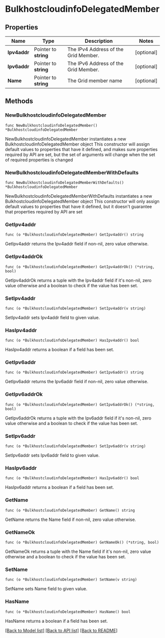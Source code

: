 # BulkhostcloudinfoDelegatedMember

## Properties

Name | Type | Description | Notes
------------ | ------------- | ------------- | -------------
**Ipv4addr** | Pointer to **string** | The IPv4 Address of the Grid Member. | [optional] 
**Ipv6addr** | Pointer to **string** | The IPv6 Address of the Grid Member. | [optional] 
**Name** | Pointer to **string** | The Grid member name | [optional] 

## Methods

### NewBulkhostcloudinfoDelegatedMember

`func NewBulkhostcloudinfoDelegatedMember() *BulkhostcloudinfoDelegatedMember`

NewBulkhostcloudinfoDelegatedMember instantiates a new BulkhostcloudinfoDelegatedMember object
This constructor will assign default values to properties that have it defined,
and makes sure properties required by API are set, but the set of arguments
will change when the set of required properties is changed

### NewBulkhostcloudinfoDelegatedMemberWithDefaults

`func NewBulkhostcloudinfoDelegatedMemberWithDefaults() *BulkhostcloudinfoDelegatedMember`

NewBulkhostcloudinfoDelegatedMemberWithDefaults instantiates a new BulkhostcloudinfoDelegatedMember object
This constructor will only assign default values to properties that have it defined,
but it doesn't guarantee that properties required by API are set

### GetIpv4addr

`func (o *BulkhostcloudinfoDelegatedMember) GetIpv4addr() string`

GetIpv4addr returns the Ipv4addr field if non-nil, zero value otherwise.

### GetIpv4addrOk

`func (o *BulkhostcloudinfoDelegatedMember) GetIpv4addrOk() (*string, bool)`

GetIpv4addrOk returns a tuple with the Ipv4addr field if it's non-nil, zero value otherwise
and a boolean to check if the value has been set.

### SetIpv4addr

`func (o *BulkhostcloudinfoDelegatedMember) SetIpv4addr(v string)`

SetIpv4addr sets Ipv4addr field to given value.

### HasIpv4addr

`func (o *BulkhostcloudinfoDelegatedMember) HasIpv4addr() bool`

HasIpv4addr returns a boolean if a field has been set.

### GetIpv6addr

`func (o *BulkhostcloudinfoDelegatedMember) GetIpv6addr() string`

GetIpv6addr returns the Ipv6addr field if non-nil, zero value otherwise.

### GetIpv6addrOk

`func (o *BulkhostcloudinfoDelegatedMember) GetIpv6addrOk() (*string, bool)`

GetIpv6addrOk returns a tuple with the Ipv6addr field if it's non-nil, zero value otherwise
and a boolean to check if the value has been set.

### SetIpv6addr

`func (o *BulkhostcloudinfoDelegatedMember) SetIpv6addr(v string)`

SetIpv6addr sets Ipv6addr field to given value.

### HasIpv6addr

`func (o *BulkhostcloudinfoDelegatedMember) HasIpv6addr() bool`

HasIpv6addr returns a boolean if a field has been set.

### GetName

`func (o *BulkhostcloudinfoDelegatedMember) GetName() string`

GetName returns the Name field if non-nil, zero value otherwise.

### GetNameOk

`func (o *BulkhostcloudinfoDelegatedMember) GetNameOk() (*string, bool)`

GetNameOk returns a tuple with the Name field if it's non-nil, zero value otherwise
and a boolean to check if the value has been set.

### SetName

`func (o *BulkhostcloudinfoDelegatedMember) SetName(v string)`

SetName sets Name field to given value.

### HasName

`func (o *BulkhostcloudinfoDelegatedMember) HasName() bool`

HasName returns a boolean if a field has been set.


[[Back to Model list]](../README.md#documentation-for-models) [[Back to API list]](../README.md#documentation-for-api-endpoints) [[Back to README]](../README.md)


